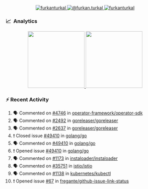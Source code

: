 <p align="center">
  <a href="https://linkedin.com/in/furkanturkal" target="blank">
    <img src="https://img.shields.io/badge/linkedin-%230077B5.svg?&style=for-the-badge&logo=linkedin&logoColor=white" alt="furkanturkal" />
  </a>
  <a href="https://medium.com/@furkan.turkal" target="blank">
    <img src="https://img.shields.io/badge/medium-%2312100E.svg?&style=for-the-badge&logo=medium&logoColor=white" alt="@furkan.turkal" />
  </a>
  <a href="https://twitter.com/furkanturkaI" target="blank">
    <img src="https://img.shields.io/badge/Twitter-1DA1F2?style=for-the-badge&logo=twitter&logoColor=white" alt="furkanturkaI" />
  </a>
</p>

### 📈 &nbsp;Analytics

<p align="center">
  <a href="https://github.com/bufgix">
    <img height="180em" src="https://github-readme-stats-eight-theta.vercel.app/api?username=Dentrax&show_icons=true&theme=algolia&include_all_commits=true&count_private=true&line_height=26"/>
    <img height="180em" src="https://github-readme-stats-eight-theta.vercel.app/api/top-langs/?username=Dentrax&layout=compact&langs_count=8&theme=algolia&line_height=26"/>
  </a>
</p>

### :zap: Recent Activity

<!--START_SECTION:activity-->
1. 🗣 Commented on [#4746](https://github.com/operator-framework/operator-sdk/issues/4746) in [operator-framework/operator-sdk](https://github.com/operator-framework/operator-sdk)
2. 🗣 Commented on [#2492](https://github.com/goreleaser/goreleaser/issues/2492) in [goreleaser/goreleaser](https://github.com/goreleaser/goreleaser)
3. 🗣 Commented on [#2637](https://github.com/goreleaser/goreleaser/issues/2637) in [goreleaser/goreleaser](https://github.com/goreleaser/goreleaser)
4. ❗️ Closed issue [#49410](https://github.com/golang/go/issues/49410) in [golang/go](https://github.com/golang/go)
5. 🗣 Commented on [#49410](https://github.com/golang/go/issues/49410) in [golang/go](https://github.com/golang/go)
6. ❗️ Opened issue [#49410](https://github.com/golang/go/issues/49410) in [golang/go](https://github.com/golang/go)
7. 🗣 Commented on [#1173](https://github.com/instaloader/instaloader/issues/1173) in [instaloader/instaloader](https://github.com/instaloader/instaloader)
8. 🗣 Commented on [#35751](https://github.com/istio/istio/issues/35751) in [istio/istio](https://github.com/istio/istio)
9. 🗣 Commented on [#1138](https://github.com/kubernetes/kubectl/issues/1138) in [kubernetes/kubectl](https://github.com/kubernetes/kubectl)
10. ❗️ Opened issue [#67](https://github.com/fregante/github-issue-link-status/issues/67) in [fregante/github-issue-link-status](https://github.com/fregante/github-issue-link-status)
<!--END_SECTION:activity-->
